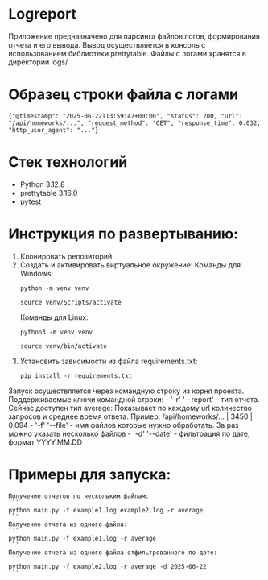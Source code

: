 # Logreport
Приложение предназначено для парсинга файлов логов, формирования отчета и его вывода. Вывод осуществляется в консоль с использованием библиотеки prettytable.
Файлы с логами хранятся в директории logs/

# Образец строки файла с логами
```
{"@timestamp": "2025-06-22T13:59:47+00:00", "status": 200, "url": "/api/homeworks/...", "request_method": "GET", "response_time": 0.032, "http_user_agent": "..."}
```

# Стек технологий

- Python 3.12.8
- prettytable 3.16.0
- pytest

# Инструкция по развертыванию:
1. Клонировать репозиторий
2. Создать и активировать виртуальное окружение:
    Команды для Windows:
    ```
    python -m venv venv
    ```
    ```
    source venv/Scripts/activate
    ```
    Команды для Linux:
    ```
    python3 -m venv venv
    ```
    ```
    source venv/bin/activate
    ```
3. Установить зависимости из файла requirements.txt:
   ```
   pip install -r requirements.txt
   ```

Запуск осуществляется через командную строку из корня проекта.
Поддерживаемые ключи командной строки:
    - '-r' '--report' - тип отчета.
    Сейчас доступен тип average:
    Показывает по каждому url количество запросов и среднее время ответа. Пример:  /api/homeworks/...       | 3450  | 0.094
    - '-f' '--file' - имя файлов которые нужно обработать. 
    За раз можно указать несколько файлов
    - '-d' '--date' - фильтрация по дате, формат YYYY:MM:DD

# Примеры для запуска:
    Получение отчетов по нескольким файлам:
    ```
    python main.py -f example1.log example2.log -r average
    ```
    Получение отчета из одного файла:
    ```
    python main.py -f example1.log -r average
    ```
    Получение отчета из одного файла отфильтрованного по дате:
    ```
    python main.py -f example2.log -r average -d 2025-06-22
    ```
